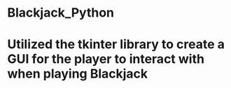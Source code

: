# Blackjack_Python

# Utilized the tkinter library to create a GUI for the player to interact with when playing Blackjack
